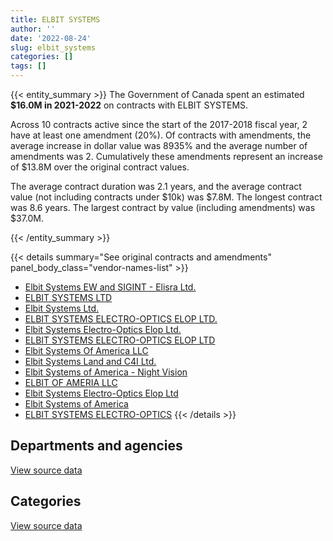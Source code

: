 ```yaml
---
title: ELBIT SYSTEMS
author: ''
date: '2022-08-24'
slug: elbit_systems
categories: []
tags: []
---
```


<script src="/rmarkdown-libs/htmlwidgets/htmlwidgets.js"></script>
<link href="/rmarkdown-libs/datatables-css/datatables-crosstalk.css" rel="stylesheet" />
<script src="/rmarkdown-libs/datatables-binding/datatables.js"></script>
<script src="/rmarkdown-libs/jquery/jquery-3.6.0.min.js"></script>
<link href="/rmarkdown-libs/dt-core-bootstrap/css/dataTables.bootstrap.min.css" rel="stylesheet" />
<link href="/rmarkdown-libs/dt-core-bootstrap/css/dataTables.bootstrap.extra.css" rel="stylesheet" />
<script src="/rmarkdown-libs/dt-core-bootstrap/js/jquery.dataTables.min.js"></script>
<script src="/rmarkdown-libs/dt-core-bootstrap/js/dataTables.bootstrap.min.js"></script>
<link href="/rmarkdown-libs/crosstalk/css/crosstalk.min.css" rel="stylesheet" />
<script src="/rmarkdown-libs/crosstalk/js/crosstalk.min.js"></script>
<script src="/rmarkdown-libs/htmlwidgets/htmlwidgets.js"></script>
<link href="/rmarkdown-libs/datatables-css/datatables-crosstalk.css" rel="stylesheet" />
<script src="/rmarkdown-libs/datatables-binding/datatables.js"></script>
<script src="/rmarkdown-libs/jquery/jquery-3.6.0.min.js"></script>
<link href="/rmarkdown-libs/dt-core-bootstrap/css/dataTables.bootstrap.min.css" rel="stylesheet" />
<link href="/rmarkdown-libs/dt-core-bootstrap/css/dataTables.bootstrap.extra.css" rel="stylesheet" />
<script src="/rmarkdown-libs/dt-core-bootstrap/js/jquery.dataTables.min.js"></script>
<script src="/rmarkdown-libs/dt-core-bootstrap/js/dataTables.bootstrap.min.js"></script>
<link href="/rmarkdown-libs/crosstalk/css/crosstalk.min.css" rel="stylesheet" />
<script src="/rmarkdown-libs/crosstalk/js/crosstalk.min.js"></script>

{{< entity_summary >}}
The Government of Canada spent an estimated **\$16.0M in 2021-2022** on contracts with ELBIT SYSTEMS.

Across 10 contracts active since the start of the 2017-2018 fiscal year, 2 have at least one amendment (20%). Of contracts with amendments, the average increase in dollar value was 8935% and the average number of amendments was 2. Cumulatively these amendments represent an increase of \$13.8M over the original contract values.

The average contract duration was 2.1 years, and the average contract value (not including contracts under \$10k) was \$7.8M. The longest contract was 8.6 years. The largest contract by value (including amendments) was \$37.0M.

{{< /entity_summary >}}

{{< details summary="See original contracts and amendments" panel_body_class="vendor-names-list" >}}
- [Elbit Systems EW and SIGINT - Elisra Ltd.](https://search.open.canada.ca/en/ct/?sort=contract_value_f%20desc&page=1&search_text=%22Elbit%20Systems%20EW%20and%20SIGINT%20-%20Elisra%20Ltd.%22)
- [ELBIT SYSTEMS LTD](https://search.open.canada.ca/en/ct/?sort=contract_value_f%20desc&page=1&search_text=%22ELBIT%20SYSTEMS%20LTD%22)
- [Elbit Systems Ltd.](https://search.open.canada.ca/en/ct/?sort=contract_value_f%20desc&page=1&search_text=%22Elbit%20Systems%20Ltd.%22)
- [ELBIT SYSTEMS ELECTRO-OPTICS ELOP LTD.](https://search.open.canada.ca/en/ct/?sort=contract_value_f%20desc&page=1&search_text=%22ELBIT%20SYSTEMS%20ELECTRO-OPTICS%20ELOP%20LTD.%22)
- [Elbit Systems Electro-Optics Elop Ltd.](https://search.open.canada.ca/en/ct/?sort=contract_value_f%20desc&page=1&search_text=%22Elbit%20Systems%20Electro-Optics%20Elop%20Ltd.%22)
- [ELBIT SYSTEMS ELECTRO-OPTICS ELOP LTD](https://search.open.canada.ca/en/ct/?sort=contract_value_f%20desc&page=1&search_text=%22ELBIT%20SYSTEMS%20ELECTRO-OPTICS%20ELOP%20LTD%22)
- [Elbit Systems Of America LLC](https://search.open.canada.ca/en/ct/?sort=contract_value_f%20desc&page=1&search_text=%22Elbit%20Systems%20Of%20America%20LLC%22)
- [Elbit Systems Land and C4I Ltd.](https://search.open.canada.ca/en/ct/?sort=contract_value_f%20desc&page=1&search_text=%22Elbit%20Systems%20Land%20and%20C4I%20Ltd.%22)
- [Elbit Systems of America - Night Vision](https://search.open.canada.ca/en/ct/?sort=contract_value_f%20desc&page=1&search_text=%22Elbit%20Systems%20of%20America%20-%20Night%20Vision%22)
- [ELBIT OF AMERIA LLC](https://search.open.canada.ca/en/ct/?sort=contract_value_f%20desc&page=1&search_text=%22ELBIT%20OF%20AMERIA%20LLC%22)
- [Elbit Systems Electro-Optics Elop Ltd](https://search.open.canada.ca/en/ct/?sort=contract_value_f%20desc&page=1&search_text=%22Elbit%20Systems%20Electro-Optics%20Elop%20Ltd%22)
- [Elbit Systems of America](https://search.open.canada.ca/en/ct/?sort=contract_value_f%20desc&page=1&search_text=%22Elbit%20Systems%20of%20America%22)
- [ELBIT SYSTEMS ELECTRO-OPTICS](https://search.open.canada.ca/en/ct/?sort=contract_value_f%20desc&page=1&search_text=%22ELBIT%20SYSTEMS%20ELECTRO-OPTICS%22)
{{< /details >}}

## Departments and agencies

<div id="htmlwidget-1" style="width:100%;height:auto;" class="datatables html-widget"></div>
<script type="application/json" data-for="htmlwidget-1">{"x":{"style":"bootstrap","filter":"none","vertical":false,"data":[["<a href=\"/departments/dnd-mdn/\">National Defence<\/a>","<a href=\"/departments/tc/\">Transport Canada<\/a>"],[12666751.36,null],[13408739.54,null],[335902.69,2987820.82],[187391.29,15805139.12]],"container":"<table class=\"table table-striped table-hover row-border order-column display\">\n  <thead>\n    <tr>\n      <th>Department<\/th>\n      <th>2018-2019<\/th>\n      <th>2019-2020<\/th>\n      <th>2020-2021<\/th>\n      <th>2021-2022<\/th>\n    <\/tr>\n  <\/thead>\n<\/table>","options":{"order":[[4,"desc"]],"pageLength":10,"autoWidth":true,"columnDefs":[{"targets":1,"render":"function(data, type, row, meta) {\n    return type !== 'display' ? data : DTWidget.formatCurrency(data, \"$\", 2, 3, \",\", \".\", true, null);\n  }"},{"targets":2,"render":"function(data, type, row, meta) {\n    return type !== 'display' ? data : DTWidget.formatCurrency(data, \"$\", 2, 3, \",\", \".\", true, null);\n  }"},{"targets":3,"render":"function(data, type, row, meta) {\n    return type !== 'display' ? data : DTWidget.formatCurrency(data, \"$\", 2, 3, \",\", \".\", true, null);\n  }"},{"targets":4,"render":"function(data, type, row, meta) {\n    return type !== 'display' ? data : DTWidget.formatCurrency(data, \"$\", 2, 3, \",\", \".\", true, null);\n  }"},{"width":"16%","targets":[1,2,3,4]},{"className":"dt-right","targets":[1,2,3,4]}],"orderClasses":false}},"evals":["options.columnDefs.0.render","options.columnDefs.1.render","options.columnDefs.2.render","options.columnDefs.3.render"],"jsHooks":[]}</script>
<p class="text-right">
<a href="https://github.com/GoC-Spending/contracts-data/tree/main/data/out/vendors/elbit_systems/summary_by_fiscal_year_by_department.csv" class="source-data-link btn btn-link">View source data</a>
</p>

## Categories

<div id="htmlwidget-2" style="width:100%;height:auto;" class="datatables html-widget"></div>
<script type="application/json" data-for="htmlwidget-2">{"x":{"style":"bootstrap","filter":"none","vertical":false,"data":[["<a href=\"/categories/1_facilities_and_construction/\">Facilities and construction<\/a>","<a href=\"/categories/5_transportation_and_logistics/\">Transportation and logistics<\/a>","<a href=\"/categories/6_industrial_products_and_services/\">Industrial products and services<\/a>"],[1304302.99,null,11362448.38],[1307876.42,null,12100863.12],[335902.69,2987820.82,null],[null,15805139.12,187391.29]],"container":"<table class=\"table table-striped table-hover row-border order-column display\">\n  <thead>\n    <tr>\n      <th>Category<\/th>\n      <th>2018-2019<\/th>\n      <th>2019-2020<\/th>\n      <th>2020-2021<\/th>\n      <th>2021-2022<\/th>\n    <\/tr>\n  <\/thead>\n<\/table>","options":{"order":[[4,"desc"]],"dom":"t","pageLength":30,"autoWidth":true,"columnDefs":[{"targets":1,"render":"function(data, type, row, meta) {\n    return type !== 'display' ? data : DTWidget.formatCurrency(data, \"$\", 2, 3, \",\", \".\", true, null);\n  }"},{"targets":2,"render":"function(data, type, row, meta) {\n    return type !== 'display' ? data : DTWidget.formatCurrency(data, \"$\", 2, 3, \",\", \".\", true, null);\n  }"},{"targets":3,"render":"function(data, type, row, meta) {\n    return type !== 'display' ? data : DTWidget.formatCurrency(data, \"$\", 2, 3, \",\", \".\", true, null);\n  }"},{"targets":4,"render":"function(data, type, row, meta) {\n    return type !== 'display' ? data : DTWidget.formatCurrency(data, \"$\", 2, 3, \",\", \".\", true, null);\n  }"},{"width":"16%","targets":[1,2,3,4]},{"className":"dt-right","targets":[1,2,3,4]}],"orderClasses":false,"lengthMenu":[10,25,30,50,100]}},"evals":["options.columnDefs.0.render","options.columnDefs.1.render","options.columnDefs.2.render","options.columnDefs.3.render"],"jsHooks":[]}</script>
<p class="text-right">
<a href="https://github.com/GoC-Spending/contracts-data/tree/main/data/out/vendors/elbit_systems/summary_by_fiscal_year_by_category.csv" class="source-data-link btn btn-link">View source data</a>
</p>

